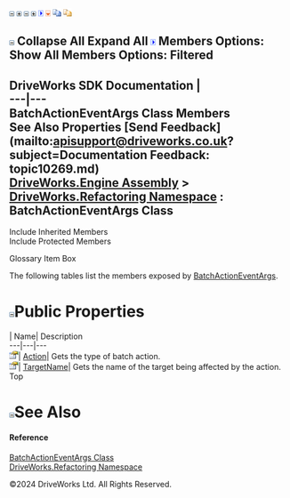 ![](dotnetimages/collapse.gif) ![](dotnetimages/expand.gif) ![](dotnetimages/collapse.gif) ![](dotnetimages/expand.gif) ![](dotnetimages/drpdown.gif) ![](dotnetimages/drpdown_orange.gif) ![](dotnetimages/copycode.gif) ![](dotnetimages/copycodeHighlight.gif)

![](dotnetimages/collapse.gif) Collapse All Expand All ![](dotnetimages/drpdown.gif) Members Options: Show All  Members Options: Filtered   
---  
DriveWorks SDK Documentation  |   
---|---  
BatchActionEventArgs Class Members   
See Also Properties [Send Feedback](mailto:apisupport@driveworks.co.uk?subject=Documentation Feedback: topic10269.md)  
[DriveWorks.Engine Assembly](topic2156.md) > [DriveWorks.Refactoring Namespace](topic10266.md) : BatchActionEventArgs Class  
---  
  
Include Inherited Members    
Include Protected Members  


Glossary Item Box

The following tables list the members exposed by [BatchActionEventArgs](topic10269.md).

# ![](dotnetimages/collapse.gif)Public Properties

| Name| Description  
---|---|---  
![Public Property](dotnetimages/publicProperty.gif)| [Action](topic10275.md)| Gets the type of batch action.   
![Public Property](dotnetimages/publicProperty.gif)| [TargetName](topic10276.md)| Gets the name of the target being affected by the action.   
Top

# ![](dotnetimages/collapse.gif)See Also

#### Reference

[BatchActionEventArgs Class](topic10269.md)   
[DriveWorks.Refactoring Namespace](topic10266.md)

©2024 DriveWorks Ltd. All Rights Reserved.

